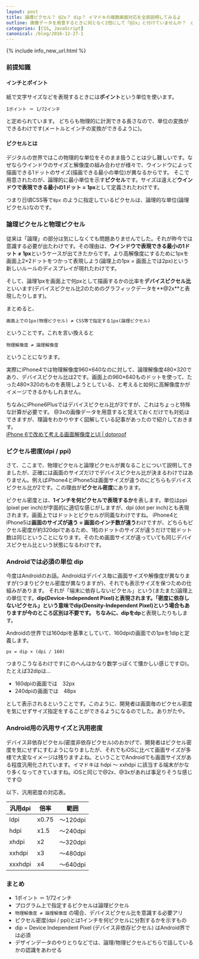 ```yaml
---
layout: post
title: 論理ピクセル？ @2x？ dip？ イマドキの複数画面対応を全部説明してみるよ
outline: 画像データを用意するときに何となく2倍にして「@2x」と付けていませんか？　cssを書く時にpx指定をしたものの端末によって思うように表現されないことありませんか？　デザイナに「Retinaだとborderが1pxじゃない」とか言われたことありませんか？　今日を機に全部解決しちゃいましょう！
categories: [CSS, JavaScript]
canonical: /blog/2016-12-27-1
---
```


{% include info_new_url.html %}

### 前提知識

#### インチとポイント
紙で文字サイズなどを表現するときには**ポイント**という単位を使います。

```plain
1ポイント ＝ 1/72インチ
```

と定められています。
どちらも物理的に計測できる長さなので、単位の変換ができるわけです(メートルとインチの変換ができるように)。

#### ピクセルとは
デジタルの世界ではこの物理的な単位をそのまま扱うことは少し難しいです。なぜならウインドウのサイズと解像度の組み合わせが様々で、ウインドウによって描画できる1ドットのサイズ(描画できる最小の単位)が異なるからです。
そこで用意されたのが、論理的に最小単位を示す**ピクセル**です。サイズは違えど**ウインドウで表現できる最小の1ドット = 1px**として定義されたわけです。

つまり日頃CSS等で`8px` のように指定しているピクセルは、論理的な単位(論理ピクセル)なのです。


### 論理ピクセルと物理ピクセル
従来は「論理」の部分は気にしなくても問題ありませんでした。それが昨今では意識する必要が出たわけです。その理由は、**ウインドウで表現できる最小の1ドット ≠ 1px**というケースが出てきたからです。より高解像度にするために1pxを画面上2×2ドットをつかって表現しよう(論理上の1px = 画面上では2px)という新しいルールのディスプレイが現れたわけです。

そして、論理1pxを画面上で何pxとして描画するかの比率を**デバイスピクセル比**といいます(デバイスピクセル比2のためのグラフィックデータを**@2x**と表現したりします)。

まとめると、

```plain
画面上での1px(物理ピクセル) ≠ CSS等で指定する1px(論理ピクセル)
```

ということです。これを言い換えると

```plain
物理解像度 ≠ 論理解像度
```

ということになります。

実際にiPhone4では物理解像度960×640なのに対して、論理解像度480×320であり、デバイスピクセル比は2です。画面上の960×640ものドットを使って、たった480×320のものを表現しようとしている、と考えると如何に高解像度かがイメージできるかもしれません。

ちなみにiPhone6Plusではデバイスピクセル比が3ですが、これはちょっと特殊な計算が必要です。
@3xの画像データを用意すると覚えておくだけでも対処はできますが、理論をわかりやすく図解している記事があったので紹介しておきます。  
 [iPhone 6で改めて考える画面解像度とUI | dotproof](http://www.dotproof.jp/2014/09/11/iphone-6-ppi/)


### ピクセル密度(dpi / ppi)
さて、ここまで、物理ピクセルと論理ピクセルが異なることについて説明してきましたが、正確には画面のサイズだけでデバイスピクセル比が決まるわけではありません。例えばiPhone4とiPhone5は画面サイズが違うのにどちらもデバイスピクセル比が2です。この理由が**ピクセル密度**にあります。

ピクセル密度とは、**1インチを何ピクセルで表現するか**を表します。単位はppi (pixel per inch)が字面的に適切な感じがしますが、dpi (dot per inch)とも表現されます。画面上ではドットとピクセルが同義なわけですね。
iPhone4とiPhone5は**画面のサイズが違う = 画面のインチ数が違う**わけですが、どちらもピクセル密度が約320dpiであるため、1粒のドットのサイズが違うだけで総ドット数は同じということになります。そのため画面サイズが違っていても同じデバイスピクセル比という状態になるわけです。


### Androidでは必須の単位 dip
今度はAndroidのお話。Androidはデバイス毎に画面サイズや解像度が異なりますが(つまりピクセル密度が異なりますが)、それでも表示サイズを保つための仕組みがあります。
それが「端末に依存しないピクセル」という(またまた)論理上の単位です。**dip(Device-Independent Pixel)**と表現されます。「密度に依存しないピクセル」という意味で**dip(Density-Independent Pixel)**という場合もありますが今のところ区別は不要です。
ちなみに、dipを**dp**と表現したりもします。

Androidの世界では160dpiを基準としていて、160dpiの画面での1pxを1dipと定義します。

```plain
px = dip × (dpi / 160)
```

つまりこうなるわけです(このへんはかなり数学っぽくて懐かしい感じです😌)。  
たとえば32dipは…

* 160dpiの画面では　32px
* 240dpiの画面では　48px

として表示されるということです。このように、開発者は画面毎のピクセル密度を気にせずサイズ指定をすることができるようになるのでした。ありがたや。

### Android用の汎用サイズと汎用密度
デバイス非依存ピクセル(密度非依存ピクセル)のおかげで、開発者はピクセル密度を気にせずにすむようになりましたが、それでもiOSに比べて画面サイズが多様で大変なイメージは残りますよね。ということでAndroidでも画面サイズがある程度汎用化されています。イマドキは hdpi 〜 xxhdpi に該当する端末がかなり多くなってきていますね。iOSと同じで@2x、@3xがあれば事足りそうな感じです😌

以下、汎用密度の対応表。

|汎用dpi  |倍率  |範囲  |
|---|---|---|
|ldpi  |x0.75  |〜120dpi  |
| hdpi | x1.5 | 〜240dpi |
| xhdpi | x2 | 〜320dpi |
| xxhdpi | x3 | 〜480dpi |
| xxxhdpi | x4 | 〜640dpi |


### まとめ

* 1ポイント ＝ 1/72インチ
* プログラム上で指定するピクセルは論理ピクセル
* `物理解像度 ≠ 論理解像度` の場合、デバイスピクセル比を意識する必要アリ
* ピクセル密度(dpi / ppi)とは1インチを何ピクセルに分割するかを示すもの
* dip = Device Independent Pixel (デバイス非依存ピクセル) はAndroid界では必須
* デザインデータのやりとりなどでは、論理/物理ピクセルどちらで話しているかの認識をあわせる






